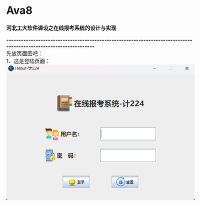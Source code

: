 # Ava8
**河北工大软件课设之在线报考系统的设计与实现**  

**----------------------------------------------------------------------------------------------------------------**  
先放页面图吧：  
1、这是登陆页面：    
![image](/result/login.png)
